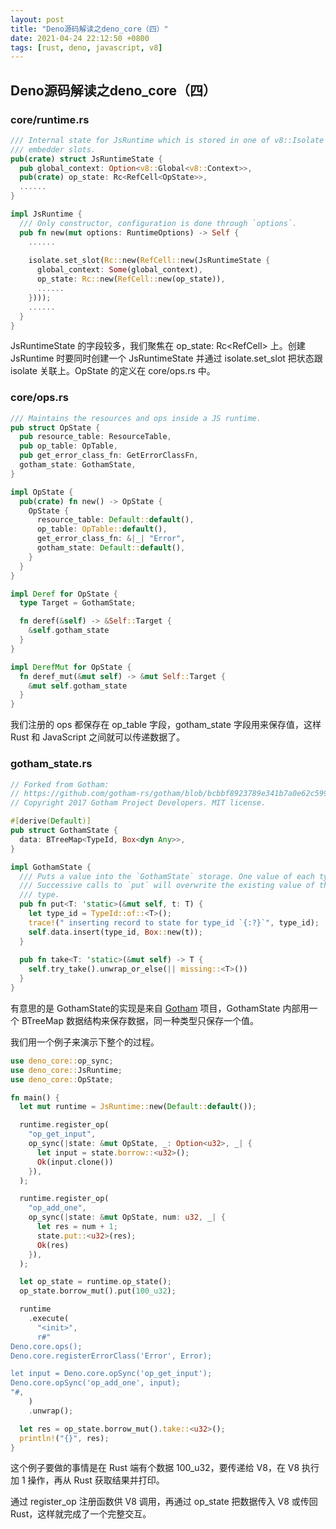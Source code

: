 ```yaml
---
layout: post
title: "Deno源码解读之deno_core（四）"
date: 2021-04-24 22:12:50 +0800
tags: [rust, deno, javascript, v8]
---
```


## Deno源码解读之deno_core（四）

### core/runtime.rs

```rust
/// Internal state for JsRuntime which is stored in one of v8::Isolate's
/// embedder slots.
pub(crate) struct JsRuntimeState {
  pub global_context: Option<v8::Global<v8::Context>>,
  pub(crate) op_state: Rc<RefCell<OpState>>,
  ......
}

impl JsRuntime {
  /// Only constructor, configuration is done through `options`.
  pub fn new(mut options: RuntimeOptions) -> Self {
    ......
    
    isolate.set_slot(Rc::new(RefCell::new(JsRuntimeState {
      global_context: Some(global_context),
      op_state: Rc::new(RefCell::new(op_state)),
      ......
    })));
    ......
  }
}
```

JsRuntimeState 的字段较多，我们聚焦在 op_state: Rc<RefCell<OpState>> 上。创建 JsRuntime 时要同时创建一个 JsRuntimeState 并通过 isolate.set_slot 把状态跟 isolate 关联上。OpState 的定义在 core/ops.rs 中。

### core/ops.rs

```rust
/// Maintains the resources and ops inside a JS runtime.
pub struct OpState {
  pub resource_table: ResourceTable,
  pub op_table: OpTable,
  pub get_error_class_fn: GetErrorClassFn,
  gotham_state: GothamState,
}

impl OpState {
  pub(crate) fn new() -> OpState {
    OpState {
      resource_table: Default::default(),
      op_table: OpTable::default(),
      get_error_class_fn: &|_| "Error",
      gotham_state: Default::default(),
    }
  }
}

impl Deref for OpState {
  type Target = GothamState;

  fn deref(&self) -> &Self::Target {
    &self.gotham_state
  }
}

impl DerefMut for OpState {
  fn deref_mut(&mut self) -> &mut Self::Target {
    &mut self.gotham_state
  }
}
```

我们注册的 ops 都保存在 op_table 字段，gotham_state 字段用来保存值，这样 Rust 和 JavaScript 之间就可以传递数据了。

### gotham_state.rs

```rust
// Forked from Gotham:
// https://github.com/gotham-rs/gotham/blob/bcbbf8923789e341b7a0e62c59909428ca4e22e2/gotham/src/state/mod.rs
// Copyright 2017 Gotham Project Developers. MIT license.

#[derive(Default)]
pub struct GothamState {
  data: BTreeMap<TypeId, Box<dyn Any>>,
}

impl GothamState {
  /// Puts a value into the `GothamState` storage. One value of each type is retained.
  /// Successive calls to `put` will overwrite the existing value of the same
  /// type.
  pub fn put<T: 'static>(&mut self, t: T) {
    let type_id = TypeId::of::<T>();
    trace!(" inserting record to state for type_id `{:?}`", type_id);
    self.data.insert(type_id, Box::new(t));
  }
  
  pub fn take<T: 'static>(&mut self) -> T {
    self.try_take().unwrap_or_else(|| missing::<T>())
  }
}
```

有意思的是 GothamState的实现是来自  [Gotham](https://github.com/gotham-rs/gotham) 项目，GothamState 内部用一个 BTreeMap 数据结构来保存数据，同一种类型只保存一个值。

我们用一个例子来演示下整个的过程。

```rust
use deno_core::op_sync;
use deno_core::JsRuntime;
use deno_core::OpState;

fn main() {
  let mut runtime = JsRuntime::new(Default::default());

  runtime.register_op(
    "op_get_input",
    op_sync(|state: &mut OpState, _: Option<u32>, _| {
      let input = state.borrow::<u32>();
      Ok(input.clone())
    }),
  );

  runtime.register_op(
    "op_add_one",
    op_sync(|state: &mut OpState, num: u32, _| {
      let res = num + 1;
      state.put::<u32>(res);
      Ok(res)
    }),
  );

  let op_state = runtime.op_state();
  op_state.borrow_mut().put(100_u32);

  runtime
    .execute(
      "<init>",
      r#"
Deno.core.ops();
Deno.core.registerErrorClass('Error', Error);

let input = Deno.core.opSync('op_get_input');
Deno.core.opSync('op_add_one', input);
"#,
    )
    .unwrap();

  let res = op_state.borrow_mut().take::<u32>();
  println!("{}", res);
}
```

这个例子要做的事情是在 Rust 端有个数据 100_u32，要传递给 V8，在 V8 执行加 1 操作，再从 Rust 获取结果并打印。

通过 register_op 注册函数供 V8 调用，再通过 op_state 把数据传入 V8 或传回 Rust，这样就完成了一个完整交互。